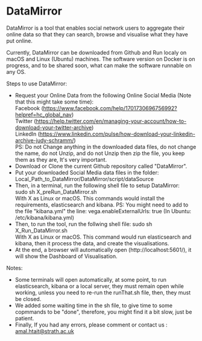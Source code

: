 # DataMirror
DataMirror is a tool that enables social network users to aggregate their online data so that they can search, browse and visualise what they have put online.

Currently, DataMirror can be downloaded from Github and Run localy on macOS and Linux (Ubuntu) machines.
The software version on Docker is on progress, and to be shared soon, what can make the software runnable on any OS. 

Steps to use DataMirror:
- Request your Online Data from the following Online Social Media (Note that this might take some time): <br/>
  Facebook (https://www.facebook.com/help/1701730696756992?helpref=hc_global_nav) <br/>
  Twitter (https://help.twitter.com/en/managing-your-account/how-to-download-your-twitter-archive) <br/>
  LinkedIn (https://www.linkedin.com/pulse/how-download-your-linkedin-archive-judy-schramm/) <br/>
  PS: Do not Change anything in the downloaded data files, do not change the name, do not Unzip, and do not Unzip then zip the   file, you keep them as they are, It's very important.
- Download or Clone the current Github repository called "DataMirror".
- Put your downloaded Social Media data files in the folder: Local_Path_to_DataMirror/DataMirror/script/dataSource
- Then, in a terminal, run the following shell file to setup DataMirror:  <br/> 
    sudo sh X_preRun_DataMirror.sh  <br/>
  With X as Linux or macOS.
  This commands would install the requirements, elasticsearch and kibana.
  PS: You might need to add to the file "kibana.yml" the line: vega.enableExternalUrls: true
      (In Ubuntu: /etc/kibana/kibana.yml)
- Then, to run the tool, run the follwing shell file:
    sudo sh X_Run_DataMirror.sh  <br/>
    With X as Linux or macOS.
    This command would run elasticsearch and kibana, then it process the data, and create the visualisations.
- At the end, a browser will automatically open (http://localhost:5601/), it will show the Dashboard of Visualisation.

Notes:
- Some terminals will open automatically, at some point, to run elasticsearch, kibana or a local server, they must remain open while working, unless you need to re-run the runThat.sh file, then, they must be closed.
- We added some waiting time in the sh file, to give time to some copmmands to be "done", therefore, you might find it a bit slow, just be patient.
- Finally, If you had any errors, please comment or contact us : amal.htait@strath.ac.uk




